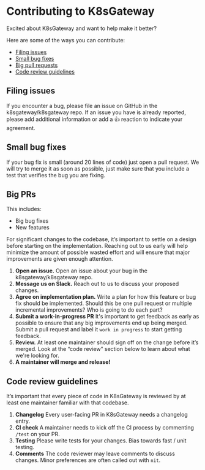 # Contributing to K8sGateway

Excited about K8sGateway and want to help make it better?

Here are some of the ways you can contribute:

* [Filing issues](#filing-issues)
* [Small bug fixes](#small-bug-fixes)
* [Big pull requests](#big-prs)
* [Code review guidelines](#code-review-guidelines)

## Filing issues

If you encounter a bug, please file an issue on GitHub in the k8sgateway/k8sgateway repo.
If an issue you have is already reported, please add additional information or add a 👍 reaction to indicate your agreement.

## Small bug fixes

If your bug fix is small (around 20 lines of code) just open a pull request. We will try to merge it as soon as possible,
just make sure that you include a test that verifies the bug you are fixing.

## Big PRs

This includes:

- Big bug fixes
- New features

For significant changes to the codebase, it’s important to settle on a design before starting on the implementation. Reaching out to us early will help minimize the amount of possible wasted effort and will ensure that major improvements are given enough attention.

<!---
TODO: Document correct methods for reaching out
1. Slack channel in the CNCF org
2. Community/contributor meeting
-->

1. **Open an issue.** Open an issue about your bug in the k8sgateway/k8sgateway repo.
2. **Message us on Slack.** Reach out to us to discuss your proposed changes.
3. **Agree on implementation plan.** Write a plan for how this feature or bug fix should be implemented. Should this be one pull request or multiple incremental improvements? Who is going to do each part?
4. **Submit a work-in-progress PR** It's important to get feedback as early as possible to ensure that any big improvements end up being merged. Submit a pull request and label it `work in progress` to start getting feedback.
5. **Review.** At least one maintainer should sign off on the change before it’s merged. Look at the “code review” section below to learn about what we're looking for.
6. **A maintainer will merge and release!**

## Code review guidelines

It’s important that every piece of code in K8sGateway is reviewed by at least one maintainer familiar with that codebase.

1. **Changelog** Every user-facing PR in K8sGateway needs a changelog entry.
2. **CI check** A maintainer needs to kick off the CI process by commenting `/test` on your PR.
3. **Testing** Please write tests for your changes. Bias towards fast / unit testing.
4. **Comments** The code reviewer may leave comments to discuss changes. Minor preferences are often called out with `nit`.

